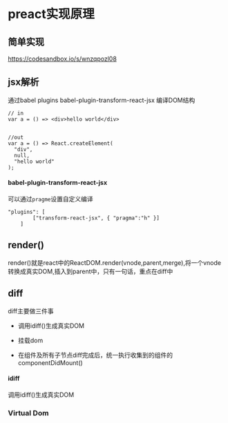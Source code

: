 # preact实现原理

## 简单实现
https://codesandbox.io/s/wnzqpozl08

## jsx解析
通过babel plugins babel-plugin-transform-react-jsx 编译DOM结构


```
// in
var a = () => <div>hello world</div>


//out 
var a = () => React.createElement(
  "div",
  null,
  "hello world"
);

```
#### babel-plugin-transform-react-jsx
可以通过`pragme`设置自定义编译
```
"plugins": [
        ["transform-react-jsx", { "pragma":"h" }]
    ]
```



##  render()
render()就是react中的ReactDOM.render(vnode,parent,merge),将一个vnode转换成真实DOM,插入到parent中，只有一句话，重点在diff中


## diff
diff主要做三件事

- 调用idiff()生成真实DOM

- 挂载dom

- 在组件及所有子节点diff完成后，统一执行收集到的组件的componentDidMount()


#### idiff 

调用idiff()生成真实DOM










### Virtual Dom 